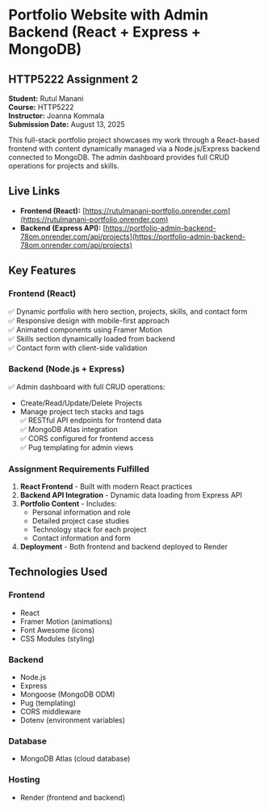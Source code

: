 # Portfolio Website with Admin Backend (React + Express + MongoDB)

## HTTP5222 Assignment 2
**Student:** Rutul Manani  
**Course:** HTTP5222  
**Instructor:** Joanna Kommala  
**Submission Date:** August 13, 2025  

This full-stack portfolio project showcases my work through a React-based frontend with content dynamically managed via a Node.js/Express backend connected to MongoDB. The admin dashboard provides full CRUD operations for projects and skills.

## Live Links
- **Frontend (React):** [https://rutulmanani-portfolio.onrender.com](https://rutulmanani-portfolio.onrender.com)
- **Backend (Express API):** [https://portfolio-admin-backend-78om.onrender.com/api/projects](https://portfolio-admin-backend-78om.onrender.com/api/projects)

## Key Features

### Frontend (React)
✅ Dynamic portfolio with hero section, projects, skills, and contact form  
✅ Responsive design with mobile-first approach  
✅ Animated components using Framer Motion  
✅ Skills section dynamically loaded from backend  
✅ Contact form with client-side validation   

### Backend (Node.js + Express)
✅ Admin dashboard with full CRUD operations:  
   - Create/Read/Update/Delete Projects  
   - Manage project tech stacks and tags  
✅ RESTful API endpoints for frontend data  
✅ MongoDB Atlas integration   
✅ CORS configured for frontend access  
✅ Pug templating for admin views  

### Assignment Requirements Fulfilled
1. **React Frontend** - Built with modern React practices
2. **Backend API Integration** - Dynamic data loading from Express API
3. **Portfolio Content** - Includes:
   - Personal information and role
   - Detailed project case studies
   - Technology stack for each project
   - Contact information and form
4. **Deployment** - Both frontend and backend deployed to Render

## Technologies Used

### Frontend
- React
- Framer Motion (animations)
- Font Awesome (icons)
- CSS Modules (styling)

### Backend
- Node.js
- Express
- Mongoose (MongoDB ODM)
- Pug (templating)
- CORS middleware
- Dotenv (environment variables)

### Database
- MongoDB Atlas (cloud database)

### Hosting
- Render (frontend and backend)
